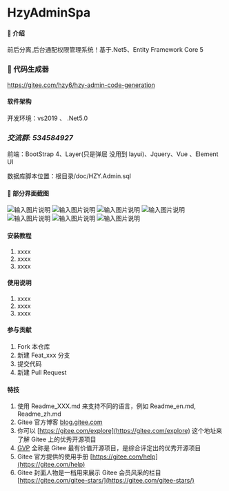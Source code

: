 # HzyAdminSpa

#### :yellow_heart: 介绍 
前后分离,后台通配权限管理系统！基于.Net5、Entity Framework Core 5

### :blue_heart: 代码生成器 
https://gitee.com/hzy6/hzy-admin-code-generation


#### 软件架构
开发环境：vs2019 、 .Net5.0

###  **_交流群: 534584927_** 


前端：BootStrap 4、Layer(只是弹层 没用到 layui)、Jquery、Vue 、Element UI

数据库脚本位置：根目录/doc/HZY.Admin.sql


####  :cherries:  部分界面截图
![输入图片说明](https://images.gitee.com/uploads/images/2021/0119/165956_13c32f7f_1242080.png "屏幕截图.png")
![输入图片说明](https://images.gitee.com/uploads/images/2021/0119/170014_a71beb6c_1242080.png "屏幕截图.png")
![输入图片说明](https://images.gitee.com/uploads/images/2021/0119/170028_73a15756_1242080.png "屏幕截图.png")
![输入图片说明](https://images.gitee.com/uploads/images/2021/0119/170112_08a760fc_1242080.png "屏幕截图.png")
![输入图片说明](https://images.gitee.com/uploads/images/2021/0119/170146_cabb0425_1242080.png "屏幕截图.png")
![输入图片说明](https://images.gitee.com/uploads/images/2021/0119/170200_e0337a5c_1242080.png "屏幕截图.png")
![输入图片说明](https://images.gitee.com/uploads/images/2021/0119/170217_4ac494ee_1242080.png "屏幕截图.png")


#### 安装教程

1.  xxxx
2.  xxxx
3.  xxxx

#### 使用说明

1.  xxxx
2.  xxxx
3.  xxxx

#### 参与贡献

1.  Fork 本仓库
2.  新建 Feat_xxx 分支
3.  提交代码
4.  新建 Pull Request


#### 特技

1.  使用 Readme\_XXX.md 来支持不同的语言，例如 Readme\_en.md, Readme\_zh.md
2.  Gitee 官方博客 [blog.gitee.com](https://blog.gitee.com)
3.  你可以 [https://gitee.com/explore](https://gitee.com/explore) 这个地址来了解 Gitee 上的优秀开源项目
4.  [GVP](https://gitee.com/gvp) 全称是 Gitee 最有价值开源项目，是综合评定出的优秀开源项目
5.  Gitee 官方提供的使用手册 [https://gitee.com/help](https://gitee.com/help)
6.  Gitee 封面人物是一档用来展示 Gitee 会员风采的栏目 [https://gitee.com/gitee-stars/](https://gitee.com/gitee-stars/)
